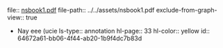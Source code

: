 file:: [nsbook1.pdf](../../assets/book1.pdf)
file-path:: ../../assets/nsbook1.pdf
exclude-from-graph-view:: true

- Nay eee (ucie
  ls-type:: annotation
  hl-page:: 33
  hl-color:: yellow
  id:: 64672a61-bb06-4f44-ab20-1b9f4dc7b83d
